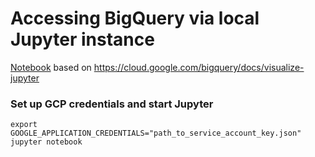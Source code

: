 # Accessing BigQuery via local Jupyter instance
[Notebook](bigquery-test.ipynb) based on https://cloud.google.com/bigquery/docs/visualize-jupyter

### Set up GCP credentials and start Jupyter
```
export GOOGLE_APPLICATION_CREDENTIALS="path_to_service_account_key.json"
jupyter notebook
```
